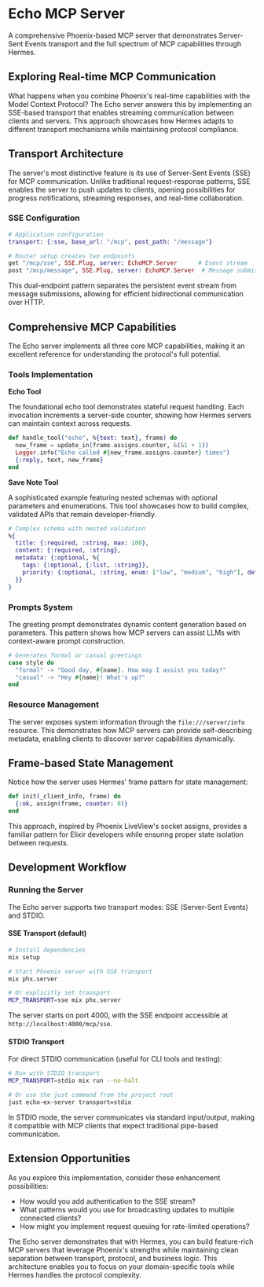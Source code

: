 # Echo MCP Server

A comprehensive Phoenix-based MCP server that demonstrates Server-Sent Events transport and the full spectrum of MCP capabilities through Hermes.

## Exploring Real-time MCP Communication

What happens when you combine Phoenix's real-time capabilities with the Model Context Protocol? The Echo server answers this by implementing an SSE-based transport that enables streaming communication between clients and servers. This approach showcases how Hermes adapts to different transport mechanisms while maintaining protocol compliance.

## Transport Architecture

The server's most distinctive feature is its use of Server-Sent Events (SSE) for MCP communication. Unlike traditional request-response patterns, SSE enables the server to push updates to clients, opening possibilities for progress notifications, streaming responses, and real-time collaboration.

### SSE Configuration

```elixir
# Application configuration
transport: {:sse, base_url: "/mcp", post_path: "/message"}

# Router setup creates two endpoints
get "/mcp/sse", SSE.Plug, server: EchoMCP.Server      # Event stream
post "/mcp/message", SSE.Plug, server: EchoMCP.Server  # Message submission
```

This dual-endpoint pattern separates the persistent event stream from message submissions, allowing for efficient bidirectional communication over HTTP.

## Comprehensive MCP Capabilities

The Echo server implements all three core MCP capabilities, making it an excellent reference for understanding the protocol's full potential.

### Tools Implementation

**Echo Tool**

The foundational echo tool demonstrates stateful request handling. Each invocation increments a server-side counter, showing how Hermes servers can maintain context across requests.

```elixir
def handle_tool("echo", %{text: text}, frame) do
  new_frame = update_in(frame.assigns.counter, &(&1 + 1))
  Logger.info("Echo called #{new_frame.assigns.counter} times")
  {:reply, text, new_frame}
end
```

**Save Note Tool**

A sophisticated example featuring nested schemas with optional parameters and enumerations. This tool showcases how to build complex, validated APIs that remain developer-friendly.

```elixir
# Complex schema with nested validation
%{
  title: {:required, :string, max: 100},
  content: {:required, :string},
  metadata: {:optional, %{
    tags: {:optional, {:list, :string}},
    priority: {:optional, :string, enum: ["low", "medium", "high"], default: "medium"}
  }}
}
```

### Prompts System

The greeting prompt demonstrates dynamic content generation based on parameters. This pattern shows how MCP servers can assist LLMs with context-aware prompt construction.

```elixir
# Generates formal or casual greetings
case style do
  "formal" -> "Good day, #{name}. How may I assist you today?"
  "casual" -> "Hey #{name}! What's up?"
end
```

### Resource Management

The server exposes system information through the `file:///server/info` resource. This demonstrates how MCP servers can provide self-describing metadata, enabling clients to discover server capabilities dynamically.

## Frame-based State Management

Notice how the server uses Hermes' frame pattern for state management:

```elixir
def init(_client_info, frame) do
  {:ok, assign(frame, counter: 0)}
end
```

This approach, inspired by Phoenix LiveView's socket assigns, provides a familiar pattern for Elixir developers while ensuring proper state isolation between requests.

## Development Workflow

### Running the Server

The Echo server supports two transport modes: SSE (Server-Sent Events) and STDIO.

#### SSE Transport (default)

```bash
# Install dependencies
mix setup

# Start Phoenix server with SSE transport
mix phx.server

# Or explicitly set transport
MCP_TRANSPORT=sse mix phx.server
```

The server starts on port 4000, with the SSE endpoint accessible at `http://localhost:4000/mcp/sse`.

#### STDIO Transport

For direct STDIO communication (useful for CLI tools and testing):

```bash
# Run with STDIO transport
MCP_TRANSPORT=stdio mix run --no-halt

# Or use the just command from the project root
just echo-ex-server transport=stdio
```

In STDIO mode, the server communicates via standard input/output, making it compatible with MCP clients that expect traditional pipe-based communication.

## Extension Opportunities

As you explore this implementation, consider these enhancement possibilities:

- How would you add authentication to the SSE stream?
- What patterns would you use for broadcasting updates to multiple connected clients?
- How might you implement request queuing for rate-limited operations?

The Echo server demonstrates that with Hermes, you can build feature-rich MCP servers that leverage Phoenix's strengths while maintaining clean separation between transport, protocol, and business logic. This architecture enables you to focus on your domain-specific tools while Hermes handles the protocol complexity.
